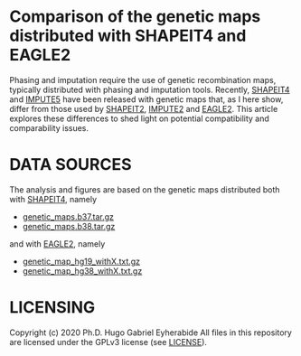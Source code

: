 # Comparison of the genetic maps distributed with SHAPEIT4 and EAGLE2

Phasing and imputation require the use of genetic recombination maps, typically distributed with phasing and imputation tools. Recently, [SHAPEIT4](https://github.com/odelaneau/shapeit4) and [IMPUTE5](https://jmarchini.org/impute5/) have been released with genetic maps that, as I here show, differ from those used by [SHAPEIT2](https://mathgen.stats.ox.ac.uk/genetics_software/shapeit/shapeit.html), [IMPUTE2](https://mathgen.stats.ox.ac.uk/impute/impute_v2.html) and [EAGLE2](https://data.broadinstitute.org/alkesgroup/Eagle/https://data.broadinstitute.org/alkesgroup/Eagle/). This article explores these differences to shed light on potential compatibility and comparability issues.

# DATA SOURCES

The analysis and figures are based on the genetic maps distributed both with [SHAPEIT4](https://github.com/odelaneau/shapeit4), namely 

+ [genetic_maps.b37.tar.gz](https://github.com/odelaneau/shapeit4/blob/master/maps/genetic_maps.b37.tar.gz)
+ [genetic_maps.b38.tar.gz](https://github.com/odelaneau/shapeit4/blob/master/maps/genetic_maps.b38.tar.gz)

and with [EAGLE2](https://data.broadinstitute.org/alkesgroup/Eagle/), namely 

+ [genetic_map_hg19_withX.txt.gz](https://data.broadinstitute.org/alkesgroup/Eagle/downloads/tables/genetic_map_hg19_withX.txt.gz)
+ [genetic_map_hg38_withX.txt.gz](https://data.broadinstitute.org/alkesgroup/Eagle/downloads/tables/genetic_map_hg38_withX.txt.gz)
 
# LICENSING

Copyright (c) 2020 Ph.D. Hugo Gabriel Eyherabide
All files in this repository are licensed under the GPLv3 license (see [LICENSE](LICENSE)).
